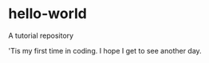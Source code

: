 # hello-world
A tutorial repository

'Tis my first time in coding. I hope I get to see another day.
